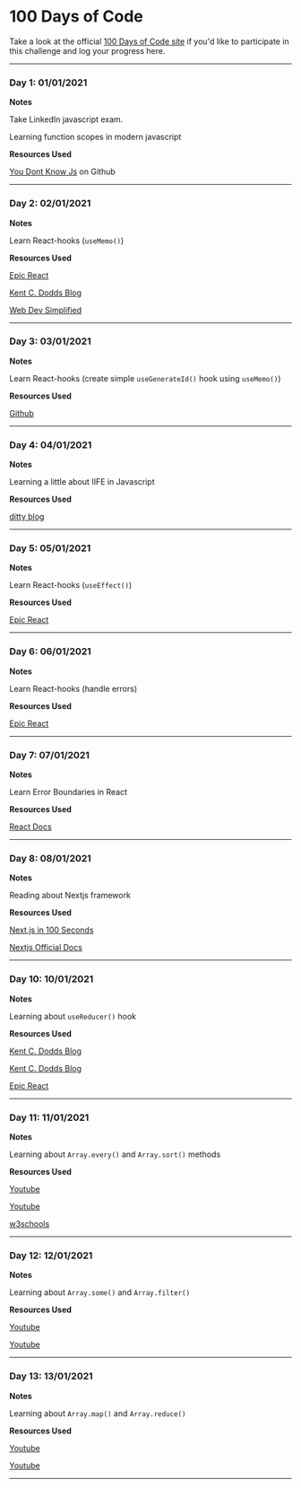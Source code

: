 # 100 Days of Code

Take a look at the official [100 Days of Code site](https://www.100daysofcode.com/) if you'd like to participate in this challenge and log your progress here.

---

### Day 1: 01/01/2021

**Notes**

Take LinkedIn javascript exam.

Learning function scopes in modern javascript

**Resources Used**

[You Dont Know Js](https://github.com/getify/You-Dont-Know-JS/tree/2nd-ed/scope-closures) on Github

---

### Day 2: 02/01/2021

**Notes**

Learn React-hooks (`useMemo()`)

**Resources Used**

[Epic React](https://epicreact.dev/modules/react-hooks)

[Kent C. Dodds Blog](https://kentcdodds.com/blog/usememo-and-usecallback)

[Web Dev Simplified](https://www.youtube.com/watch?v=THL1OPn72vo)

---

### Day 3: 03/01/2021

**Notes**

Learn React-hooks (create simple `useGenerateId()` hook using `useMemo()`)

**Resources Used**

[Github](https://github.com/moienian/react-hooks/blob/main/src/hooks/useGenerateId.js)

---

### Day 4: 04/01/2021

**Notes**

Learning a little about IIFE in Javascript

**Resources Used**

[ditty blog](https://ditty.ir/posts/javascript-iife/nBq75)

---

### Day 5: 05/01/2021

**Notes**

Learn React-hooks (`useEffect()`)

**Resources Used**

[Epic React](https://epicreact.dev/modules/react-hooks/useeffect-http-requests-intro)

---

### Day 6: 06/01/2021

**Notes**

Learn React-hooks (handle errors)

**Resources Used**

[Epic React](https://epicreact.dev/modules/react-hooks/useeffect-http-requests-extra-credit-solution-1)

---

### Day 7: 07/01/2021

**Notes**

Learn Error Boundaries in React

**Resources Used**

[React Docs](https://reactjs.org/docs/error-boundaries.html)

---

### Day 8: 08/01/2021

**Notes**

Reading about Nextjs framework

**Resources Used**

[Next.js in 100 Seconds](https://www.youtube.com/watch?v=Sklc_fQBmcs)

[Nextjs Official Docs](https://nextjs.org/docs/getting-started)

---

### Day 10: 10/01/2021

**Notes**

Learning about `useReducer()` hook

**Resources Used**

[Kent C. Dodds Blog](https://kentcdodds.com/blog/how-to-implement-usestate-with-usereducer)

[Kent C. Dodds Blog](https://kentcdodds.com/blog/should-i-usestate-or-usereducer)

[Epic React](https://epicreact.dev/modules/advanced-react-hooks/usereducer-simple-counter-intro)

---

### Day 11: 11/01/2021

**Notes**

Learning about `Array.every()` and `Array.sort()` methods

**Resources Used**

[Youtube](https://www.youtube.com/watch?v=Arbk085MWjc)

[Youtube](https://www.youtube.com/watch?v=nq0DC5M3Kc8)

[w3schools](https://www.w3schools.com/js/js_array_sort.asp)

---

### Day 12: 12/01/2021

**Notes**

Learning about `Array.some()` and `Array.filter()`

**Resources Used**

[Youtube](https://www.youtube.com/watch?v=7m9EiRS_Kc0)

[Youtube](https://www.youtube.com/watch?v=3LOEGS4qcRM)

---

### Day 13: 13/01/2021

**Notes**

Learning about `Array.map()` and `Array.reduce()`

**Resources Used**

[Youtube](https://www.youtube.com/watch?v=G6J2kl1aVao)

[Youtube](https://www.youtube.com/watch?v=0aJ65a6LsSc)

---
